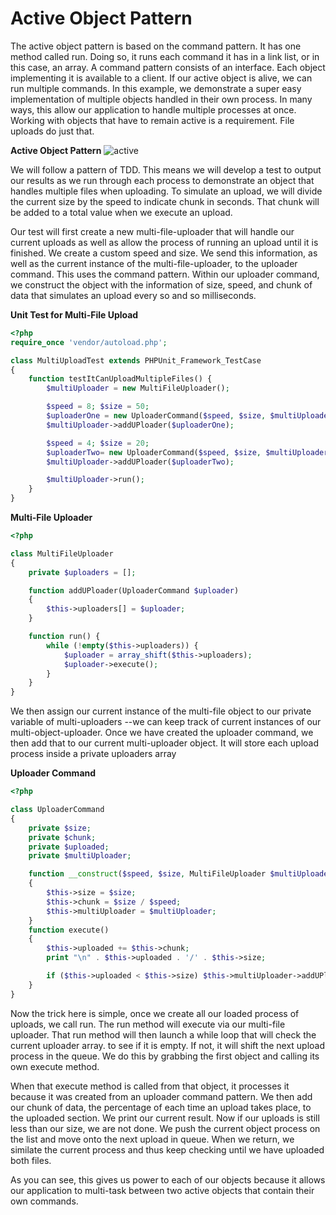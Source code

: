 Active Object Pattern
=====================
The active object pattern is based on the command pattern. It has one method
called run. Doing so, it runs each command it has in a link list, or in this
case, an array. A command pattern consists of an interface. Each object
implementing it is available to a client. If our active object is alive, we can
run multiple commands. In this example, we demonstrate a super easy
implementation of multiple objects handled in their own process. In many ways,
this allow our application to handle multiple processes at once. Working with
objects that have to remain active is a requirement. File uploads do just that.

**Active Object Pattern**
![active][Active]

We will follow a pattern of TDD. This means we will develop a test to output our
results as we run through each process to demonstrate an object that handles
multiple files when uploading. To simulate an upload, we will divide the current
size by the speed to indicate chunk in seconds. That chunk will be added to a
total value when we execute an upload.

Our test will first create a new multi-file-uploader that will handle our
current uploads as well as allow the process of running an upload until it is
finished. We create a custom speed and size. We send this information, as well
as the current instance of the multi-file-uploader, to the uploader command.
This uses the command pattern. Within our uploader command, we construct the
object with the information of size, speed, and chunk of data that simulates an
upload every so and so milliseconds.

**Unit Test for Multi-File Upload**
```php
<?php
require_once 'vendor/autoload.php';

class MultiUploadTest extends PHPUnit_Framework_TestCase
{
	function testItCanUploadMultipleFiles() {
		$multiUploader = new MultiFileUploader();

		$speed = 8; $size = 50;
		$uploaderOne = new UploaderCommand($speed, $size, $multiUploader);
		$multiUploader->addUPloader($uploaderOne);

		$speed = 4; $size = 20;
		$uploaderTwo= new UploaderCommand($speed, $size, $multiUploader);
		$multiUploader->addUPloader($uploaderTwo);

		$multiUploader->run();
	}
}
```

**Multi-File Uploader**
```php
<?php

class MultiFileUploader
{
	private $uploaders = [];

	function addUPloader(UploaderCommand $uploader)
	{
		$this->uploaders[] = $uploader;
	}

	function run() {
		while (!empty($this->uploaders)) {
			$uploader = array_shift($this->uploaders);
			$uploader->execute();
		}
	}
}
```
We then assign our current instance of the multi-file object to our private
variable of multi-uploaders --we can keep track of current instances of our
multi-object-uploader. Once we have created the uploader command, we then add
that to our current multi-uploader object. It will store each upload process
inside a private uploaders array

**Uploader Command**
```php
<?php

class UploaderCommand
{
	private	$size;
	private	$chunk;
	private	$uploaded;
	private $multiUploader;

	function __construct($speed, $size, MultiFileUploader $multiUploader)
	{
		$this->size = $size;
		$this->chunk = $size / $speed;
		$this->multiUploader = $multiUploader;
	}
	function execute()
	{
		$this->uploaded += $this->chunk;
		print "\n" . $this->uploaded . '/' . $this->size;

		if ($this->uploaded < $this->size) $this->multiUploader->addUPloader($this);
	}
}
```

Now the trick here is simple, once we create all our loaded process of uploads,
we call run. The run method will execute via our multi-file uploader. That run
method will then launch a while loop that will check the current uploader array.
to see if it is empty. If not, it will shift the next upload process in the
queue. We do this by grabbing the first object and calling its own execute
method. 

When that execute method is called from that object, it processes it because it
was created from an uploader command pattern. We then add our chunk of data, the
percentage of each time an upload takes place, to the uploaded section. We print
our current result. Now if our uploads is still less than our size, we are not
done. We push the current object process on the list and move onto the next
upload in queue. When we return, we similate the current process and thus keep
checking until we have uploaded both files.

As you can see, this gives us power to each of our objects because it allows our
application to multi-task between two active objects that contain their own
commands.

[Active]: https://cdn.rawgit.com/KLVTZ/PHP-Design-Patterns/master/notes/images/10_active_object_pattern.svg
